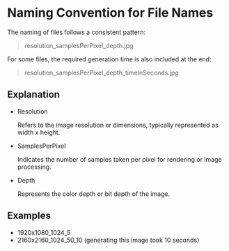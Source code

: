 # Naming Convention for File Names

The naming of files follows a consistent pattern:

> resolution_samplesPerPixel_depth.jpg

For some files, the required generation time is also included at the end:

> resolution_samplesPerPixel_depth_timeInSeconds.jpg

## Explanation

- Resolution
  
    Refers to the image resolution or dimensions, typically represented as width x height.

- SamplesPerPixel
  
   Indicates the number of samples taken per pixel for rendering or image processing.

- Depth
  
   Represents the color depth or bit depth of the image.

## Examples

- 1920x1080_1024_5
- 2160x2160_1024_50_10 (generating this image took 10 seconds)
